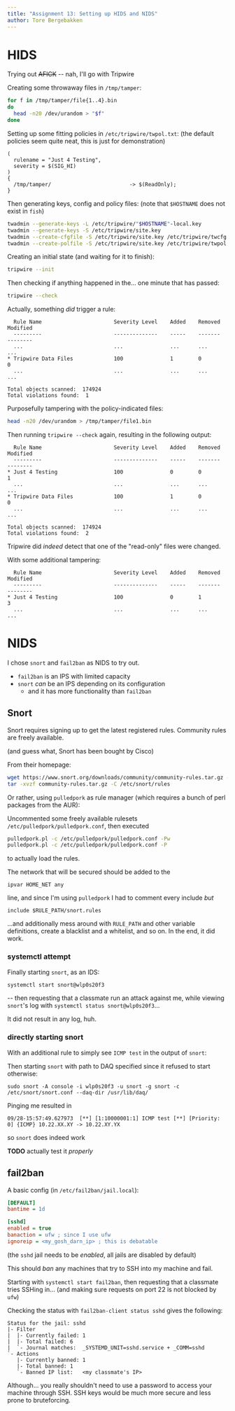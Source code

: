 ```yaml
---
title: "Assignment 13: Setting up HIDS and NIDS"
author: Tore Bergebakken
---
```


# HIDS

Trying out ~~AFICK~~ -- nah, I'll go with Tripwire

Creating some throwaway files in `/tmp/tamper`:

```bash
for f in /tmp/tamper/file{1..4}.bin
do
  head -n20 /dev/urandom > "$f"
done
```

Setting up some fitting policies in `/etc/tripwire/twpol.txt`:
(the default policies seem quite neat, this is just for demonstration)

```
(
  rulename = "Just 4 Testing",
  severity = $(SIG_HI)
)
{
  /tmp/tamper/                         -> $(ReadOnly);
}
```

Then generating keys, config and policy files:
(note that `$HOSTNAME` does not exist in `fish`)

```sh
twadmin --generate-keys -L /etc/tripwire/"$HOSTNAME"-local.key
twadmin --generate-keys -S /etc/tripwire/site.key
twadmin --create-cfgfile -S /etc/tripwire/site.key /etc/tripwire/twcfg.txt
twadmin --create-polfile -S /etc/tripwire/site.key /etc/tripwire/twpol.txt
```

Creating an initial state (and waiting for it to finish):

```sh
tripwire --init
```

Then checking if anything happened in the... one minute that has passed:

```sh
tripwire --check
```

Actually, something _did_ trigger a rule:

```
  Rule Name                       Severity Level    Added    Removed  Modified
  ---------                       --------------    -----    -------  --------
  ...                             ...               ...      ...      ...
* Tripwire Data Files             100               1        0        0
  ...                             ...               ...      ...      ...

Total objects scanned:  174924
Total violations found:  1
```

Purposefully tampering with the policy-indicated files:

```sh
head -n20 /dev/urandom > /tmp/tamper/file1.bin
```

Then running `tripwire --check` again, resulting in the following output:

```
  Rule Name                       Severity Level    Added    Removed  Modified
  ---------                       --------------    -----    -------  --------
* Just 4 Testing                  100               0        0        1
  ...                             ...               ...      ...      ...
* Tripwire Data Files             100               1        0        0
  ...                             ...               ...      ...      ...

Total objects scanned:  174924
Total violations found:  2
```

Tripwire did _indeed_ detect that one of the "read-only" files were changed.

With some additional tampering:

```
  Rule Name                       Severity Level    Added    Removed  Modified
  ---------                       --------------    -----    -------  --------
* Just 4 Testing                  100               0        1        3
  ...                             ...               ...      ...      ...
```

# NIDS

I chose `snort` and `fail2ban` as NIDS to try out.

+ `fail2ban` is an IPS with limited capacity
+ `snort` _can_ be an IPS depending on its configuration
  + and it has more functionality than `fail2ban`

## Snort

Snort requires signing up to get the latest registered rules. Community rules are freely available.

(and guess what, Snort has been bought by Cisco)

From their homepage:

```sh
wget https://www.snort.org/downloads/community/community-rules.tar.gz -O community-rules.tar.gz
tar -xvzf community-rules.tar.gz -C /etc/snort/rules
```

Or rather, using `pulledpork` as rule manager (which requires a bunch of perl packages from the AUR):

Uncommented some freely available rulesets `/etc/pulledpork/pulledpork.conf`,
then executed

```sh
pulledpork.pl -c /etc/pulledpork/pulledpork.conf -Pw
pulledpork.pl -c /etc/pulledpork/pulledpork.conf -P
```

to actually load the rules.

The network that will be secured should be added to the

```
ipvar HOME_NET any
```

line, and since I'm using `pulledpork` I had to comment every include _but_

```
include $RULE_PATH/snort.rules
```

...and additionally mess around with `RULE_PATH` and other variable definitions, create a blacklist and a whitelist, and so on. In the end, it did work.

### systemctl attempt

Finally starting `snort`, as an IDS:

```sh
systemctl start snort@wlp0s20f3
```

-- then requesting that a classmate run an attack against me, while viewing `snort`'s log with `systemctl status snort@wlp0s20f3`...

It did not result in any log, huh.

### directly starting snort

With an additional rule to simply see `ICMP test` in the output of `snort`:


Then starting `snort` with path to DAQ specified since it refused to start otherwise:

```
sudo snort -A console -i wlp0s20f3 -u snort -g snort -c /etc/snort/snort.conf --daq-dir /usr/lib/daq/
```

Pinging me resulted in

```
09/28-15:57:49.627973  [**] [1:10000001:1] ICMP test [**] [Priority: 0] {ICMP} 10.22.XX.XY -> 10.22.XY.YX
```

so `snort` does indeed work

**TODO** actually test it _properly_

## fail2ban

A basic config (in `/etc/fail2ban/jail.local`):

```ini
[DEFAULT]
bantime = 1d

[sshd]
enabled = true
banaction = ufw ; since I use ufw
ignoreip = <my_gosh_darn_ip> ; this is debatable
```

(the `sshd` jail needs to be _enabled_, all jails are disabled by default)

This should _ban_ any machines that try to SSH into my machine and fail.

Starting with `systemctl start fail2ban`, then requesting that a classmate tries SSHing in... (and making sure requests on port 22 is not blocked by `ufw`)

Checking the status with `fail2ban-client status sshd` gives the following:

```
Status for the jail: sshd
|- Filter
|  |- Currently failed:	1
|  |- Total failed:	6
|  `- Journal matches:	_SYSTEMD_UNIT=sshd.service + _COMM=sshd
`- Actions
   |- Currently banned:	1
   |- Total banned:	1
   `- Banned IP list:	<my classmate's IP>
```

Although... you really shouldn't need to use a password to access your machine through SSH. SSH keys would be much more secure and less prone to bruteforcing.
